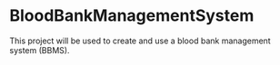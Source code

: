 # BloodBankManagementSystem
This project will be used to create and use a blood bank management system (BBMS).
